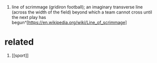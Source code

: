 1. line of scrimmage (gridiron football); an imaginary transverse line (across the width of the field) beyond which a team cannot cross until the next play has begun^[https://en.wikipedia.org/wiki/Line_of_scrimmage]

# related
1. [[sport]]